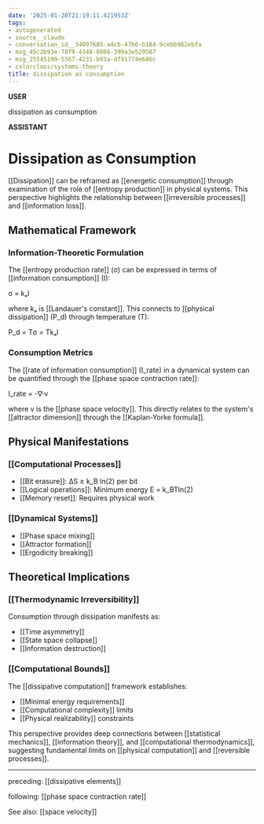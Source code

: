 ```yaml
---
date: '2025-01-20T21:19:11.421953Z'
tags:
- autogenerated
- source__claude
- conversation_id__34097685-a4cb-47b6-b184-9cebb982ebfa
- msg_45c2b93e-78f9-4348-8866-399a3e529587
- msg_25545199-5567-4231-b93a-df91774e686c
- colorclass/systems-theory
title: dissipation as consumption
---
```


**USER**

dissipation as consumption


**ASSISTANT**

# Dissipation as Consumption

[[Dissipation]] can be reframed as [[energetic consumption]] through examination of the role of [[entropy production]] in physical systems. This perspective highlights the relationship between [[irreversible processes]] and [[information loss]].

## Mathematical Framework

### Information-Theoretic Formulation

The [[entropy production rate]] (σ) can be expressed in terms of [[information consumption]] (I):

σ = kₐI

where kₐ is [[Landauer's constant]]. This connects to [[physical dissipation]] (P_d) through temperature (T):

P_d = Tσ = TkₐI

### Consumption Metrics

The [[rate of information consumption]] (I_rate) in a dynamical system can be quantified through the [[phase space contraction rate]]:

I_rate = -∇·v

where v is the [[phase space velocity]]. This directly relates to the system's [[attractor dimension]] through the [[Kaplan-Yorke formula]].

## Physical Manifestations

### [[Computational Processes]]
- [[Bit erasure]]: ΔS ≥ k_B ln(2) per bit
- [[Logical operations]]: Minimum energy E = k_BTln(2)
- [[Memory reset]]: Requires physical work

### [[Dynamical Systems]]
- [[Phase space mixing]]
- [[Attractor formation]]
- [[Ergodicity breaking]]

## Theoretical Implications

### [[Thermodynamic Irreversibility]]
Consumption through dissipation manifests as:
- [[Time asymmetry]]
- [[State space collapse]]
- [[Information destruction]]

### [[Computational Bounds]]
The [[dissipative computation]] framework establishes:
- [[Minimal energy requirements]]
- [[Computational complexity]] limits
- [[Physical realizability]] constraints

This perspective provides deep connections between [[statistical mechanics]], [[information theory]], and [[computational thermodynamics]], suggesting fundamental limits on [[physical computation]] and [[reversible processes]].


---

preceding: [[dissipative elements]]  


following: [[phase space contraction rate]]

See also: [[space velocity]]